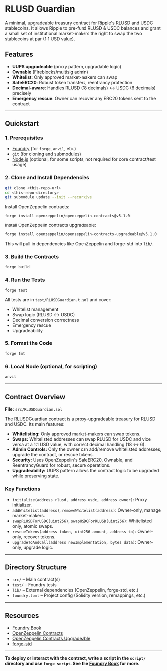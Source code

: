 # RLUSD Guardian

A minimal, upgradeable treasury contract for Ripple's RLUSD and USDC stablecoins. It allows Ripple to pre-fund RLUSD & USDC balances and grant a small set of institutional market-makers the right to swap the two stablecoins at par (1:1 USD value).

## Features

- **UUPS upgradeable** (proxy pattern, upgradable logic)
- **Ownable** (Fireblocks/multisig admin)
- **Whitelist**: Only approved market-makers can swap
- **SafeERC20**: Robust token transfers, reentrancy protection
- **Decimal-aware**: Handles RLUSD (18 decimals) ↔ USDC (6 decimals) precisely
- **Emergency rescue**: Owner can recover any ERC20 tokens sent to the contract

---

## Quickstart

### 1. Prerequisites

- [Foundry](https://book.getfoundry.sh/getting-started/installation) (for `forge`, `anvil`, etc.)
- `git` (for cloning and submodules)
- [Node.js](https://nodejs.org/) (optional, for some scripts, not required for core contract/test usage)

### 2. Clone and Install Dependencies

```sh
git clone <this-repo-url>
cd <this-repo-directory>
git submodule update --init --recursive
```

Install OpenZeppelin contracts:

```sh
forge install openzeppelin/openzeppelin-contracts@v5.1.0 
```

Install OpenZeppelin contracts upgradeable:

```sh
forge install openzeppelin/openzeppelin-contracts-upgradeable@v5.1.0
```

This will pull in dependencies like OpenZeppelin and forge-std into `lib/`.

### 3. Build the Contracts

```sh
forge build
```

### 4. Run the Tests

```sh
forge test
```

All tests are in `test/RLUSDGuardian.t.sol` and cover:
- Whitelist management
- Swap logic (RLUSD ↔ USDC)
- Decimal conversion correctness
- Emergency rescue
- Upgradeability

### 5. Format the Code

```sh
forge fmt
```

### 6. Local Node (optional, for scripting)

```sh
anvil
```

---

## Contract Overview

**File:** `src/RLUSDGuardian.sol`

The RLUSDGuardian contract is a proxy-upgradeable treasury for RLUSD and USDC. Its main features:

- **Whitelisting:** Only approved market-makers can swap tokens.
- **Swaps:** Whitelisted addresses can swap RLUSD for USDC and vice versa at a 1:1 USD value, with correct decimal handling (18 ↔ 6).
- **Admin Controls:** Only the owner can add/remove whitelisted addresses, upgrade the contract, or rescue tokens.
- **Security:** Uses OpenZeppelin's SafeERC20, Ownable, and ReentrancyGuard for robust, secure operations.
- **Upgradeability:** UUPS pattern allows the contract logic to be upgraded while preserving state.

### Key Functions

- `initialize(address rlusd, address usdc, address owner)`: Proxy initializer.
- `addWhitelist(address)`, `removeWhitelist(address)`: Owner-only, manage market-makers.
- `swapRLUSDForUSDC(uint256)`, `swapUSDCForRLUSD(uint256)`: Whitelisted only, atomic swaps.
- `rescueTokens(address token, uint256 amount, address to)`: Owner-only, recover tokens.
- `upgradeToAndCall(address newImplementation, bytes data)`: Owner-only, upgrade logic.

---

## Directory Structure

- `src/` – Main contract(s)
- `test/` – Foundry tests
- `lib/` – External dependencies (OpenZeppelin, forge-std, etc.)
- `foundry.toml` – Project config (Solidity version, remappings, etc.)

---

## Resources

- [Foundry Book](https://book.getfoundry.sh/)
- [OpenZeppelin Contracts](https://github.com/OpenZeppelin/openzeppelin-contracts)
- [OpenZeppelin Contracts Upgradeable](https://github.com/OpenZeppelin/openzeppelin-contracts-upgradeable)
- [forge-std](https://github.com/foundry-rs/forge-std)

---

**To deploy or interact with the contract, write a script in the `script/` directory and use `forge script`. See the [Foundry Book](https://book.getfoundry.sh/) for more.**

